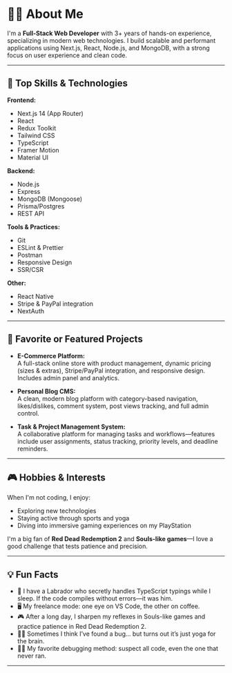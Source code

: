 # 👨‍💻 About Me

I'm a **Full-Stack Web Developer** with 3+ years of hands-on experience, specializing in modern web technologies. I build scalable and performant applications using Next.js, React, Node.js, and MongoDB, with a strong focus on user experience and clean code.

---

## 🚀 Top Skills & Technologies

**Frontend:**  
- Next.js 14 (App Router)
- React
- Redux Toolkit
- Tailwind CSS
- TypeScript
- Framer Motion
- Material UI

**Backend:**  
- Node.js
- Express
- MongoDB (Mongoose)
- Prisma/Postgres
- REST API

**Tools & Practices:**  
- Git
- ESLint & Prettier
- Postman
- Responsive Design
- SSR/CSR

**Other:**  
- React Native
- Stripe & PayPal integration
- NextAuth

---

## 🌟 Favorite or Featured Projects

- **E-Commerce Platform:**  
  A full-stack online store with product management, dynamic pricing (sizes & extras), Stripe/PayPal integration, and responsive design. Includes admin panel and analytics.

- **Personal Blog CMS:**  
  A clean, modern blog platform with category-based navigation, likes/dislikes, comment system, post views tracking, and full admin control.

- **Task & Project Management System:**  
  A collaborative platform for managing tasks and workflows—features include user assignments, status tracking, priority levels, and deadline reminders.

---

## 🎮 Hobbies & Interests

When I'm not coding, I enjoy:
- Exploring new technologies
- Staying active through sports and yoga
- Diving into immersive gaming experiences on my PlayStation

I'm a big fan of **Red Dead Redemption 2** and **Souls-like games**—I love a good challenge that tests patience and precision.

---

## 💡 Fun Facts

- 🐶 I have a Labrador who secretly handles TypeScript typings while I sleep. If the code compiles without errors—it was him.
- 🖥️ My freelance mode: one eye on VS Code, the other on coffee.
- 🎮 After a long day, I sharpen my reflexes in Souls-like games and practice patience in Red Dead Redemption 2.
- 🧘‍♂️ Sometimes I think I’ve found a bug... but turns out it’s just yoga for the brain.
- 🕵️‍♂️ My favorite debugging method: suspect all code, even the one that never ran.

---